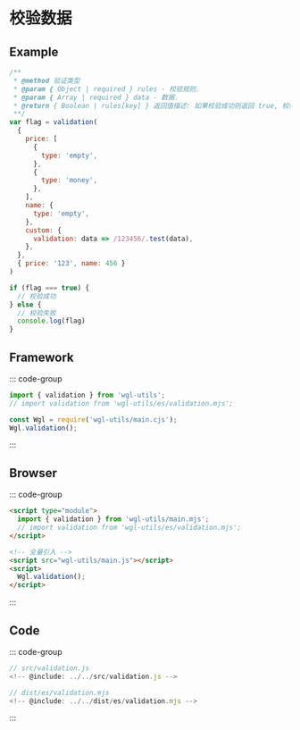 # 校验数据

## Example
```js
/**
 * @method 验证类型
 * @param { Object | required } rules - 校验规则.
 * @param { Array | required } data - 数据.
 * @return { Boolean | rules[key] } 返回值描述: 如果校验成功则返回 true, 校验失败返回校验的规则
 **/
var flag = validation(
  {
    price: [
      {
        type: 'empty',
      },
      {
        type: 'money',
      },
    ],
    name: {
      type: 'empty',
    },
    custom: {
      validation: data => /123456/.test(data),
    },
  },
  { price: '123', name: 456 }
)

if (flag === true) {
  // 校验成功
} else {
  // 校验失败
  console.log(flag)
}
```

## Framework
::: code-group
```js  [ESModule]
import { validation } from 'wgl-utils';
// import validation from 'wgl-utils/es/validation.mjs';
```
```js  [CommonJs]
const Wgl = require('wgl-utils/main.cjs');
Wgl.validation();
```
:::


## Browser
::: code-group

```html  [ESModule]
<script type="module">
  import { validation } from 'wgl-utils/main.mjs';
  // import validation from 'wgl-utils/es/validation.mjs';
</script>
```
```html  [ES5]
<!-- 全量引入 -->
<script src="wgl-utils/main.js"></script>
<script>
  Wgl.validation();
</script>
```
:::


## Code
::: code-group

```js  [源码]
// src/validation.js
<!-- @include: ../../src/validation.js -->
```

```js  [ESModule]
// dist/es/validation.mjs
<!-- @include: ../../dist/es/validation.mjs -->
```
:::


